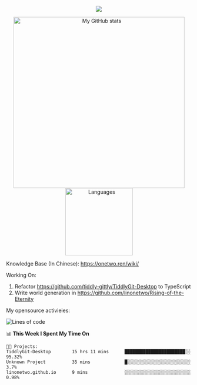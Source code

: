 <a href="https://github.com/linonetwo">
    <p align="center">
        <img src="https://github-profile-trophy.vercel.app/?username=linonetwo&column=7&theme=onedark"/>
    </p>
</a>
<a align="center" href="https://github.com/linonetwo">
  <p align="center">
    <img src="https://github-readme-stats.vercel.app/api?username=linonetwo&show_icons=true&count_private=true" alt="My GitHub stats" width="465"/>
    <img src="https://github-readme-stats.vercel.app/api/top-langs/?username=linonetwo&layout=compact&langs_count=10" alt="Languages" height="183">
  </p>
</a>

Knowledge Base (In Chinese): https://onetwo.ren/wiki/

Working On: 

1. Refactor https://github.com/tiddly-gittly/TiddlyGit-Desktop to TypeScript
1. Write world generation in https://github.com/linonetwo/Rising-of-the-Eternity

My opensource activieies:

<!--START_SECTION:waka-->
![Lines of code](https://img.shields.io/badge/From%20Hello%20World%20I%27ve%20Written-2.5%20million%20lines%20of%20code-blue)

📊 **This Week I Spent My Time On** 

```text
🐱‍💻 Projects: 
TiddlyGit-Desktop        15 hrs 11 mins      ███████████████████████░░   95.32% 
Unknown Project          35 mins             █░░░░░░░░░░░░░░░░░░░░░░░░   3.7% 
linonetwo.github.io      9 mins              ░░░░░░░░░░░░░░░░░░░░░░░░░   0.98%

```


<!--END_SECTION:waka-->

